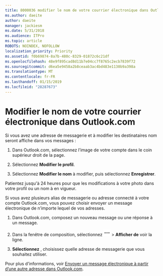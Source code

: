 ```yaml
---
title: 8000036 modifier le nom de votre courrier électronique dans Outlook.com
ms.author: daeite
author: daeite
manager: jackiesm
ms.date: 5/31/2018
ms.audience: ITPro
ms.topic: article
ROBOTS: NOINDEX, NOFOLLOW
localization_priority: Priority
ms.assetid: f0b69874-8a7b-480c-8329-01872c6c21df
ms.openlocfilehash: 48e9f895cad8d11b7e04cc7f8765c2ecb7839f72
ms.sourcegitcommit: d6ea5e9458a2b8ceaab3ac4bd483e1130b9a398a
ms.translationtype: MT
ms.contentlocale: fr-FR
ms.lasthandoff: 01/15/2019
ms.locfileid: "28287673"
---
```

# <a name="change-your-email-name-in-outlookcom"></a>Modifier le nom de votre courrier électronique dans Outlook.com

Si vous avez une adresse de messagerie et à modifier les destinataires nom seront affiche dans vos messages :
  
1. Dans Outlook.com, sélectionnez l’image de votre compte dans le coin supérieur droit de la page.
    
2. Sélectionnez **Modifier le profil**. 
    
3. Sélectionnez **Modifier le nom** à modifier, puis sélectionnez **Enregistrer**. 
    
Patientez jusqu'à 24 heures pour que les modifications à votre photo dans votre profil ou un nom à en vigueur.
  
Si vous avez plusieurs alias de messagerie ou adresse connecté à votre compte Outlook.com, vous pouvez choisir envoyer un message électronique de n’importe lequel de vos adresses.
  
1. Dans Outlook.com, composez un nouveau message ou une réponse à un message.
    
2. Dans la fenêtre de composition, sélectionnez ![plus l’icône actions du groupe. ](media/b97ea7cd-eeb0-49c5-a564-7ca2d2e33909.png) \> **Afficher de** voir la ligne. 
    
3. **Sélectionnez** , choisissez quelle adresse de messagerie que vous souhaitez utiliser. 
    
Pour plus d’informations, voir [Envoyer un message électronique à partir d’une autre adresse dans Outlook.com](https://go.microsoft.com/fwlink/p/?linkid=2001701&amp;clcid=0x409).
  

